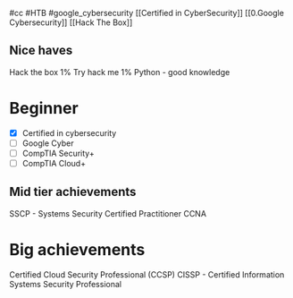 #cc #HTB #google_cybersecurity 
[[Certified in CyberSecurity]]
[[0.Google Cybersecurity]]
[[Hack The Box]]
## Nice haves
Hack the box 1%
Try hack me 1%
Python - good knowledge 

# Beginner
- [x] Certified in cybersecurity
- [ ] Google Cyber
- [ ] CompTIA Security+
- [ ] CompTIA Cloud+

## Mid tier achievements
SSCP - Systems Security Certified Practitioner
CCNA

# Big achievements
Certified Cloud Security Professional (CCSP)
CISSP - Certified Information Systems Security Professional
